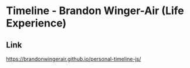 # Timeline - Brandon Winger-Air (Life Experience)

## Link

https://brandonwingerair.github.io/personal-timeline-js/